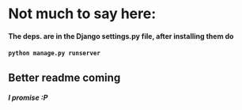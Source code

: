 # Not much to say here:
#### The deps. are in the Django settings.py file, after installing them do
#### `python manage.py runserver`

## Better readme coming
##### I promise :P
